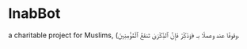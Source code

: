 # InabBot
a charitable project for Muslims, (وقوفًا عند وعملًا بـ ﴿وَذَكِّرْ فَإِنَّ ٱلذِّكْرَىٰ تَنفَعُ ٱلْمُؤْمِنِينَ.

